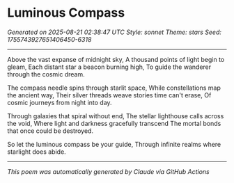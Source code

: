# Luminous Compass

*Generated on 2025-08-21 02:38:47 UTC*
*Style: sonnet*
*Theme: stars*
*Seed: 1755743927651406450-6318*

---

Above the vast expanse of midnight sky,
A thousand points of light begin to gleam,
Each distant star a beacon burning high,
To guide the wanderer through the cosmic dream.

The compass needle spins through starlit space,
While constellations map the ancient way,
Their silver threads weave stories time can't erase,
Of cosmic journeys from night into day.

Through galaxies that spiral without end,
The stellar lighthouse calls across the void,
Where light and darkness gracefully transcend
The mortal bonds that once could be destroyed.

So let the luminous compass be your guide,
Through infinite realms where starlight does abide.

---

*This poem was automatically generated by Claude via GitHub Actions*